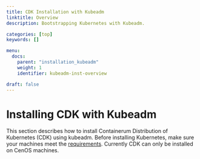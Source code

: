 ```yaml
---
title: CDK Installation with Kubeadm
linktitle: Overview
description: Bootstrapping Kubernetes with Kubeadm.

categories: [top]
keywords: []

menu:
  docs:
    parent: "installation_kubeadm"
    weight: 1
    identifier: kubeadm-inst-overview

draft: false
---
```


# Installing CDK with Kubeadm

This section describes how to install Containerum Distribution of Kubernetes (CDK) using kubeadm. Before installing Kubernetes, make sure your machines meet the [requirements](/installation/prerequirements). Currently CDK can only be installed on CenOS machines.
